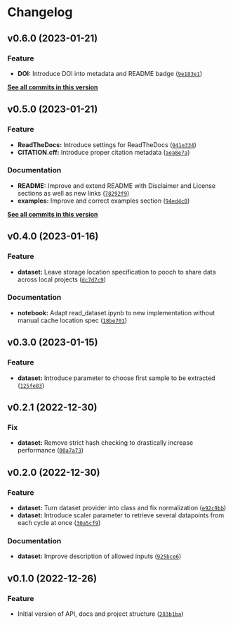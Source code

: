 # Changelog

<!--next-version-placeholder-->

## v0.6.0 (2023-01-21)
### Feature
* **DOI:** Introduce DOI into metadata and README badge ([`9e183e1`](https://github.com/PTB-M4D/zema_emc_annotated/commit/9e183e19d08f36b4116bcaf4797f0d669932a288))

**[See all commits in this version](https://github.com/PTB-M4D/zema_emc_annotated/compare/v0.5.0...v0.6.0)**

## v0.5.0 (2023-01-21)
### Feature
* **ReadTheDocs:** Introduce settings for ReadTheDocs ([`041e334`](https://github.com/PTB-M4D/zema_emc_annotated/commit/041e334e8d1fe5b71d313a459397f1d2e822dd0c))
* **CITATION.cff:** Introduce proper citation metadata ([`aea8e7a`](https://github.com/PTB-M4D/zema_emc_annotated/commit/aea8e7ad742fcdd4b8f74b5e30fc1417a4524592))

### Documentation
* **README:** Improve and extend README with Disclaimer and License sections as well as new links ([`78292f9`](https://github.com/PTB-M4D/zema_emc_annotated/commit/78292f94a4a86365d44e56525a7c26171807c665))
* **examples:** Improve and correct examples section ([`94ed4c0`](https://github.com/PTB-M4D/zema_emc_annotated/commit/94ed4c01241a6f4c3eaab8270ccfa7aada523d92))

**[See all commits in this version](https://github.com/PTB-M4D/zema_emc_annotated/compare/v0.4.0...v0.5.0)**

## v0.4.0 (2023-01-16)
### Feature
* **dataset:** Leave storage location specification to pooch to share data across local projects ([`dc7d7c9`](https://gitlab1.ptb.de/m4d/zema_emc_annotated/-/commit/dc7d7c9fbb61a3d0fe5e55e51d58b03a3d1ab6a5))

### Documentation
* **notebook:** Adapt read_dataset.ipynb to new implementation without manual cache location spec ([`18be701`](https://gitlab1.ptb.de/m4d/zema_emc_annotated/-/commit/18be7018f7d797293f58d1383760949175343b81))

## v0.3.0 (2023-01-15)
### Feature
* **dataset:** Introduce parameter to choose first sample to be extracted ([`125fe83`](https://gitlab1.ptb.de/m4d/zema_emc_annotated/-/commit/125fe8362dca4db3feeebf5d7b5c6030a93a3e2c))

## v0.2.1 (2022-12-30)
### Fix
* **dataset:** Remove strict hash checking to drastically increase performance ([`00a7a73`](https://gitlab1.ptb.de/m4d/zema_emc_annotated/-/commit/00a7a7367eb69221b6ff395151a392080cef32c8))

## v0.2.0 (2022-12-30)
### Feature
* **dataset:** Turn dataset provider into class and fix normalization ([`e92c9bb`](https://gitlab1.ptb.de/m4d/zema_emc_annotated/-/commit/e92c9bb77b074bebef7ed91fb222361bdc633d06))
* **dataset:** Introduce scaler parameter to retrieve several datapoints from each cycle at once ([`30a5cf9`](https://gitlab1.ptb.de/m4d/zema_emc_annotated/-/commit/30a5cf99c27ad652c60552e0d8acb2ac251e696c))

### Documentation
* **dataset:** Improve description of allowed inputs ([`925bce6`](https://gitlab1.ptb.de/m4d/zema_emc_annotated/-/commit/925bce66f542769ae5e74b419e33cd458881fa70))

## v0.1.0 (2022-12-26)
### Feature
* Initial version of API, docs and project structure ([`283b1ba`](https://gitlab1.ptb.de/m4d/zema_emc_annotated/-/commit/283b1ba7afda549cb4b3d5a7d593b2bf4f2eff62))
